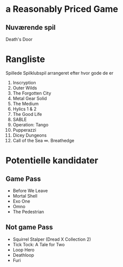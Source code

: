 # a Reasonably Priced Game

## Nuværende spil

Death's Door


# Rangliste

Spillede Spilklubspil arrangeret efter hvor gode de er

1. Inscryption
2. Outer Wilds
3. The Forgotten City
4. Metal Gear Solid
5. The Medium
6. Hylics 1 & 2
7. The Good Life
8. SABLE
9. Operation: Tango
10. Pupperazzi
11. Dicey Dungeons
12. Call of the Sea
∞. Breathedge


# Potentielle kandidater

## Game Pass

- Before We Leave
- Mortal Shell
- Exo One
- Omno
- The Pedestrian


## Not game Pass

- Squirrel Stalper (Dread X Collection 2)
- Tick Tock: A Tale for Two
- Loop Hero
- Deathloop
- Furi
